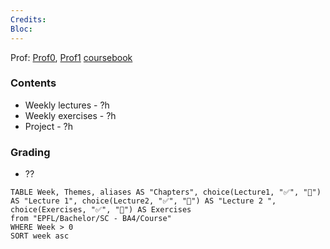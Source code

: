 ```yaml
---
Credits: 
Bloc:
---
```


Prof: [Prof0](), [Prof1]() 
[coursebook]()

### Contents
- Weekly lectures - ?h
- Weekly exercises - ?h
- Project - ?h

### Grading
- ??




```dataview
TABLE Week, Themes, aliases AS "Chapters", choice(Lecture1, "✅", "🚫") AS "Lecture 1", choice(Lecture2, "✅", "🚫") AS "Lecture 2 ", choice(Exercises, "✅", "🚫") AS Exercises
from "EPFL/Bachelor/SC - BA4/Course"
WHERE Week > 0
SORT week asc
```



